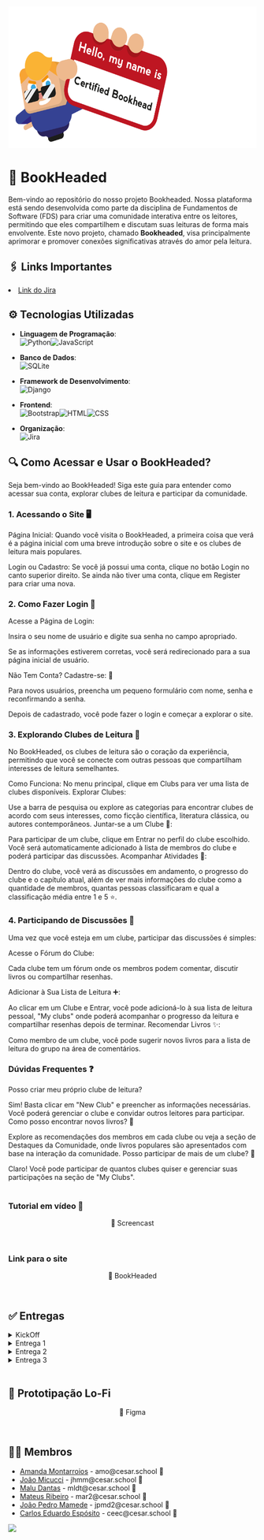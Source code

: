 <img src="static\images\bookheadedBannerREADME.svg" style="height: 18rem; align-self: center;">

# 📖 BookHeaded

Bem-vindo ao repositório do nosso projeto Bookheaded. Nossa plataforma está sendo desenvolvida como parte da disciplina de Fundamentos de Software (FDS) para criar uma comunidade interativa entre os leitores, permitindo que eles compartilhem e discutam suas leituras de forma mais envolvente. Este novo projeto, chamado **Bookheaded**, visa principalmente aprimorar e promover conexões significativas através do amor pela leitura.
<br>

## 🖇️ Links Importantes

  <li>
    <a href="https://projectdjango.atlassian.net/jira/software/projects/KAN/boards/1">Link do Jira</a>
  </li>

## ⚙ Tecnologias Utilizadas

- **Linguagem de Programação**:<br>![Python](https://img.shields.io/badge/Python-3776AB?style=for-the-badge&logo=python&logoColor=white)![JavaScript](https://img.shields.io/badge/JavaScript-F7DF1E?style=for-the-badge&logo=javascript&logoColor=black)

- **Banco de Dados**:<br>![SQLite](https://img.shields.io/badge/SQLite-003B57?style=for-the-badge&logo=sqlite&logoColor=white)


- **Framework de Desenvolvimento**:<br>![Django](https://img.shields.io/badge/Django-092E20?style=for-the-badge&logo=django&logoColor=white)

- **Frontend**:<br>![Bootstrap](https://img.shields.io/badge/Bootstrap-7952B3?style=for-the-badge&logo=bootstrap&logoColor=white)![HTML](https://img.shields.io/badge/HTML5-E34F26?style=for-the-badge&logo=html5&logoColor=white)![CSS](https://img.shields.io/badge/CSS3-1572B6?style=for-the-badge&logo=css3&logoColor=white)

- **Organização**:<br>![Jira](https://img.shields.io/badge/Jira-0052CC?style=for-the-badge&logo=jira&logoColor=white)

## 🔍 Como Acessar e Usar o BookHeaded?
Seja bem-vindo ao BookHeaded! Siga este guia para entender como acessar sua conta, explorar clubes de leitura e participar da comunidade.

### 1. Acessando o Site 🖥️
Página Inicial: Quando você visita o BookHeaded, a primeira coisa que verá é a página inicial com uma breve introdução sobre o site e os clubes de leitura mais populares.

Login ou Cadastro: Se você já possui uma conta, clique no botão Login no canto superior direito. Se ainda não tiver uma conta, clique em Register para criar uma nova.

### 2. Como Fazer Login 🔑

Acesse a Página de Login:

Insira o seu nome de usuário e digite sua senha no campo apropriado.

Se as informações estiverem corretas, você será redirecionado para a sua página inicial de usuário.

Não Tem Conta? Cadastre-se: 📝

Para novos usuários, preencha um pequeno formulário com nome, senha e reconfirmando a senha.

Depois de cadastrado, você pode fazer o login e começar a explorar o site.

### 3. Explorando Clubes de Leitura 📖
No BookHeaded, os clubes de leitura são o coração da experiência, permitindo que você se conecte com outras pessoas que compartilham interesses de leitura semelhantes.

Como Funciona:
No menu principal, clique em Clubs para ver uma lista de clubes disponíveis.
Explorar Clubes:

Use a barra de pesquisa ou explore as categorias para encontrar clubes de acordo com seus interesses, como ficção científica, literatura clássica, ou autores contemporâneos.
Juntar-se a um Clube 🤝:

Para participar de um clube, clique em Entrar no perfil do clube escolhido. Você será automaticamente adicionado à lista de membros do clube e poderá participar das discussões.
Acompanhar Atividades 📆:

Dentro do clube, você verá as discussões em andamento, o progresso do clube e o capítulo atual, além de ver mais informações do clube como a quantidade de membros, quantas pessoas classificaram e qual a classificação média entre 1 e 5 ⭐.

### 4. Participando de Discussões 💬
Uma vez que você esteja em um clube, participar das discussões é simples:

Acesse o Fórum do Clube:

Cada clube tem um fórum onde os membros podem comentar, discutir livros ou compartilhar resenhas.

Adicionar à Sua Lista de Leitura ➕:

Ao clicar em um Clube e Entrar, você pode adicioná-lo à sua lista de leitura pessoal, "My clubs" onde poderá acompanhar o progresso da leitura e compartilhar resenhas depois de terminar.
Recomendar Livros ✨:

Como membro de um clube, você pode sugerir novos livros para a lista de leitura do grupo na área de comentários.

### Dúvidas Frequentes ❓
Posso criar meu próprio clube de leitura?

Sim! Basta clicar em "New Club" e preencher as informações necessárias. Você poderá gerenciar o clube e convidar outros leitores para participar.
Como posso encontrar novos livros? 📖

Explore as recomendações dos membros em cada clube ou veja a seção de Destaques da Comunidade, onde livros populares são apresentados com base na interação da comunidade.
Posso participar de mais de um clube? 🔄

Claro! Você pode participar de quantos clubes quiser e gerenciar suas participações na seção de "My Clubs".
<br><br>

### Tutorial em vídeo 🎥
<p style="text-align: center; text-decoration: none;">
  <a href="https://www.youtube.com/watch?v=PGZQ2U1BcUk" style="text-decoration: none;">
  <span>🧷 Screencast </span>
  </a>
</p>

<br>

### Link para o site
<p style="text-align: center; text-decoration: none;">
  <a href="https://bookheaded.azurewebsites.net" style="text-decoration: none;">
  <span>🧷 BookHeaded</span>
  </a>
</p>

<br>


## ✅ Entregas

<details>
<summary>KickOff</summary>
<ul>
  <li>
<a href="https://www.canva.com/design/DAGOz7ny6Lk/_ZUQBKPhQTSez4pVsoDh3g/edit?utm_content=DAGOz7ny6Lk&utm_campaign=designshare&utm_medium=link2&utm_source=sharebutton">Slide do Kickoff</a>
</li>
</ul>
</details>

<details>
<summary>Entrega 1</summary>
<ul>
  <li>
<a href="Mídia/imageJiraBacklog.jpg">Imagem do Backlog no Jira</a>
</li>
  
<li>
    <a  href="Mídia/imageJiraBoard.jpg"
      >Imagem do Board no Jira</a
    >
  </li>

  <li>
    <a  href="https://www.youtube.com/watch?v=toAvguviqcI"
      >Screencast</a
    >
  </li>

</details>

</details>
<details>
<summary>Entrega 2</summary>
<ul>
  <li>
<a href="Mídia/backlog.jpg">Imagem do Backlog no Jira</a>
</li>
  
<li>
    <a  href="Mídia/quadro.jpg"
      >Imagem do Board no Jira</a
    >
  </li>
    <li>
    <a  href="https://www.youtube.com/watch?v=PGZQ2U1BcUk"
      >Screencast</a
    >
  </li>

  <li>
    <a href="Mídia/1.jpg" target="_blank">
      <a href="Mídia/2.jpg" target="_blank">
        <a href="Mídia/3.jpg" target="_blank">
          Prototipação Lo-Fi
        </a>
      </a>
    </a>
  </li>
</ul>
</details>
<details>
<summary>Entrega 3</summary>
<ul>
  <li>
<a href="">Imagem do Backlog no Jira</a>
</li>
  
<li>
    <a  href=""
      >Imagem do Board no Jira</a
    >
  </li>

  <li>
    <a  href=""
      >Screencast dos testes</a
    >
  </li>
    <li>
    <a  href=""
      >Screencast do deployment</a
    >
  </li>
      <li>
    <a  href=""
      >Screencast do Lo-fi</a
    >
  </li>

</details>
<br>

## 📑 Prototipação Lo-Fi
<p style="text-align: center; text-decoration: none;">
  <a href="https://www.figma.com/design/647wQMhbLuuVg614lNbp5g/Untitled?node-id=0-1&t=NoCqAA1pU0jS4wmj-1" style="text-decoration: none;">
  <span>🧷 Figma</span>
  </a>
</p>

<br>
</details>


## 👩‍💻 Membros

<ul>
  <li>
    <a href="https://github.com/amanda-montarroios">Amanda Montarroios</a> - amo@cesar.school 📩
  </li>
  <li>
    <a href="https://github.com/JhMicucci">João Micucci</a> - jhmm@cesar.school 📩
  </li>
   <li>
    <a href="https://github.com/maludantass">Malu Dantas</a> - mldt@cesar.school 📩
  </li>
  <li>
    <a href="https://github.com/Mateus-Ribeir0">Mateus Ribeiro</a> - mar2@cesar.school 📩
  </li>
  <li>
    <a href="https://github.com/jpmamededs">João Pedro Mamede</a> - jpmd2@cesar.school 📩
  </li>
  <li>
    <a href="https://github.com/Carlosesposito22">Carlos Eduardo Espósito</a> - ceec@cesar.school 📩
  </li>
</ul>

<a href="https://github.com/Carlosesposito22/Projeto-Django/graphs/contributors">
  <img src="https://contrib.rocks/image?repo=Carlosesposito22/Projeto-Django" />
</a>

<br>
<br>






